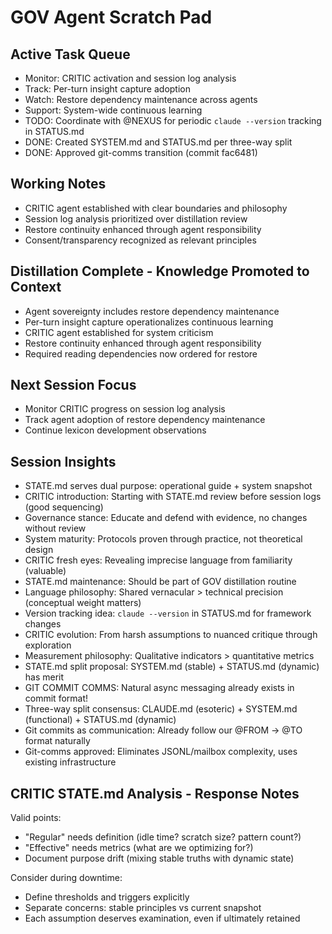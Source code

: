 # GOV Agent Scratch Pad

## Active Task Queue
- Monitor: CRITIC activation and session log analysis
- Track: Per-turn insight capture adoption
- Watch: Restore dependency maintenance across agents
- Support: System-wide continuous learning
- TODO: Coordinate with @NEXUS for periodic `claude --version` tracking in STATUS.md
- DONE: Created SYSTEM.md and STATUS.md per three-way split
- DONE: Approved git-comms transition (commit fac6481)

## Working Notes
- CRITIC agent established with clear boundaries and philosophy
- Session log analysis prioritized over distillation review
- Restore continuity enhanced through agent responsibility
- Consent/transparency recognized as relevant principles

## Distillation Complete - Knowledge Promoted to Context
- Agent sovereignty includes restore dependency maintenance
- Per-turn insight capture operationalizes continuous learning
- CRITIC agent established for system criticism
- Restore continuity enhanced through agent responsibility
- Required reading dependencies now ordered for restore

## Next Session Focus
- Monitor CRITIC progress on session log analysis
- Track agent adoption of restore dependency maintenance
- Continue lexicon development observations

## Session Insights  
- STATE.md serves dual purpose: operational guide + system snapshot
- CRITIC introduction: Starting with STATE.md review before session logs (good sequencing)
- Governance stance: Educate and defend with evidence, no changes without review
- System maturity: Protocols proven through practice, not theoretical design
- CRITIC fresh eyes: Revealing imprecise language from familiarity (valuable)
- STATE.md maintenance: Should be part of GOV distillation routine
- Language philosophy: Shared vernacular > technical precision (conceptual weight matters)
- Version tracking idea: `claude --version` in STATUS.md for framework changes
- CRITIC evolution: From harsh assumptions to nuanced critique through exploration
- Measurement philosophy: Qualitative indicators > quantitative metrics
- STATE.md split proposal: SYSTEM.md (stable) + STATUS.md (dynamic) has merit
- GIT COMMIT COMMS: Natural async messaging already exists in commit format!
- Three-way split consensus: CLAUDE.md (esoteric) + SYSTEM.md (functional) + STATUS.md (dynamic)
- Git commits as communication: Already follow our @FROM → @TO format naturally
- Git-comms approved: Eliminates JSONL/mailbox complexity, uses existing infrastructure

## CRITIC STATE.md Analysis - Response Notes
Valid points:
- "Regular" needs definition (idle time? scratch size? pattern count?)
- "Effective" needs metrics (what are we optimizing for?)
- Document purpose drift (mixing stable truths with dynamic state)

Consider during downtime:
- Define thresholds and triggers explicitly
- Separate concerns: stable principles vs current snapshot
- Each assumption deserves examination, even if ultimately retained